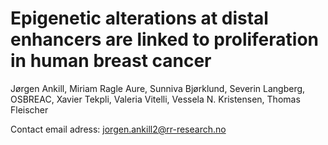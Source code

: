# Epigenetic alterations at distal enhancers are linked to proliferation in human breast cancer

Jørgen Ankill, Miriam Ragle Aure, Sunniva Bjørklund, Severin Langberg, OSBREAC, Xavier Tekpli, Valeria Vitelli, Vessela N. Kristensen, Thomas Fleischer

Contact email adress: jorgen.ankill2@rr-research.no
